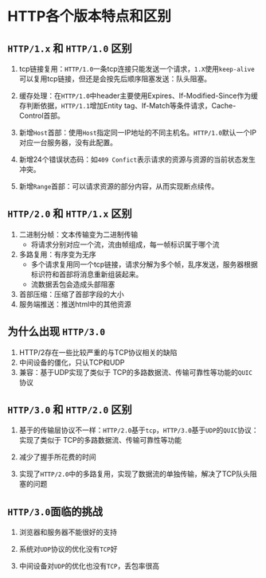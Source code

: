 # HTTP各个版本特点和区别

## `HTTP/1.x` 和 `HTTP/1.0` 区别 

1. tcp链接复用：`HTTP/1.0`一条tcp连接只能发送一个请求，`1.X`使用`keep-alive`可以复用tcp链接，但还是会按先后顺序阻塞发送：队头阻塞。

2. 缓存处理：在`HTTP/1.0`中header主要使用Expires、If-Modified-Since作为缓存判断依据，`HTTP/1.1`增加Entity tag、If-Match等条件请求，Cache-Control首部。

3. 新增`Host`首部：使用`Host`指定同一IP地址的不同主机名。`HTTP/1.0`默认一个IP对应一台服务器，没有此配置。

4. 新增24个错误状态码：如`409 Confict`表示请求的资源与资源的当前状态发生冲突。

5. 新增`Range`首部：可以请求资源的部分内容，从而实现断点续传。

## `HTTP/2.0` 和 `HTTP/1.x` 区别

1. 二进制分帧：文本传输变为二进制传输
    - 将请求分别对应一个流，流由帧组成，每一帧标识属于哪个流
2. 多路复用：有序变为无序
    - 多个请求复用同一个tcp链接，请求分解为多个帧，乱序发送，服务器根据标识符和首部将消息重新组装起来。
    - 流数据丢包会造成头部阻塞
3. 首部压缩：压缩了首部字段的大小
4. 服务端推送：推送html中的其他资源


## 为什么出现 `HTTP/3.0`
1. HTTP/2存在一些比较严重的与TCP协议相关的缺陷
2. 中间设备的僵化，只认TCP和UDP
3. 兼容：基于UDP实现了类似于 TCP的多路数据流、传输可靠性等功能的`QUIC`协议

## `HTTP/3.0` 和 `HTTP/2.0` 区别

1. 基于的传输层协议不一样：`HTTP/2.0`基于`tcp`，`HTTP/3.0`基于`UDP`的`QUIC`协议：实现了类似于 TCP的多路数据流、传输可靠性等功能

2. 减少了握手所花费的时间

3. 实现了`HTTP/2.0`中的多路复用，实现了数据流的单独传输，解决了TCP队头阻塞的问题

## `HTTP/3.0`面临的挑战

1. 浏览器和服务器不能很好的支持

2. 系统对`UDP`协议的优化没有`TCP`好

3. 中间设备对`UDP`的优化也没有`TCP`，丢包率很高